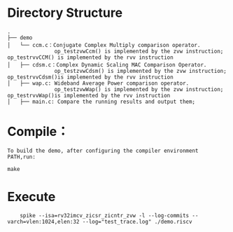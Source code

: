 # Directory Structure
```
.
├── demo
│   └── ccm.c：Conjugate Complex Multiply comparison operator.
               op_testzvwCcm() is implemented by the zvw instruction; op_testrvvCCM() is implemented by the rvv instruction
│   ├── cdsm.c：Complex Dynamic Scaling MAC Comparison Operator.
               op_testzvwCdsm() is implemented by the zvw instruction; op_testrvvCdsm()is implemented by the rvv instruction
│   ├── wap.c: Wideband Average Power comparison operator.
               op_testzvwWap() is implemented by the zvw instruction; op_testrvvWap()is implemented by the rvv instruction
│   ├── main.c: Compare the running results and output them;
```

# Compile：
    To build the demo, after configuring the compiler environment PATH,run:
```
make 
```
# Execute
```
    spike --isa=rv32imcv_zicsr_zicntr_zvw -l --log-commits --varch=vlen:1024,elen:32 --log="test_trace.log" ./demo.riscv
```



